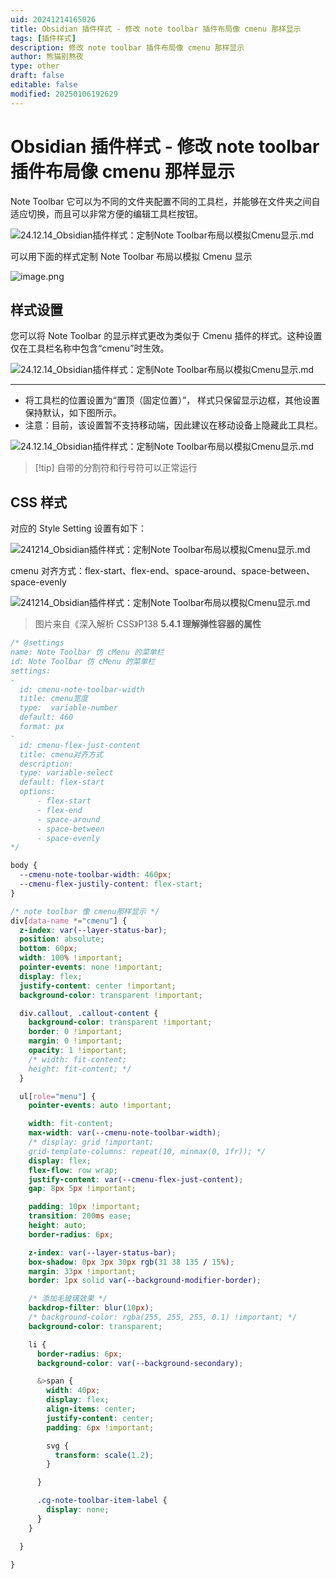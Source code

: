```yaml
---
uid: 20241214165026
title: Obsidian 插件样式 - 修改 note toolbar 插件布局像 cmenu 那样显示
tags: [插件样式]
description: 修改 note toolbar 插件布局像 cmenu 那样显示
author: 熊猫别熬夜
type: other
draft: false
editable: false
modified: 20250106192629
---
```


# Obsidian 插件样式 - 修改 note toolbar 插件布局像 cmenu 那样显示

Note Toolbar 它可以为不同的文件夹配置不同的工具栏，并能够在文件夹之间自适应切换，而且可以非常方便的编辑工具栏按钮。

![24.12.14_Obsidian插件样式：定制Note Toolbar布局以模拟Cmenu显示.md](https://cdn.pkmer.cn/images/202412141716376.png!pkmer)

可以用下面的样式定制 Note Toolbar 布局以模拟 Cmenu 显示

![image.png](https://cdn.pkmer.cn/images/202412181431856.png!pkmer)

## 样式设置

您可以将 Note Toolbar 的显示样式更改为类似于 Cmenu 插件的样式。这种设置仅在工具栏名称中包含“cmenu”时生效。

![24.12.14_Obsidian插件样式：定制Note Toolbar布局以模拟Cmenu显示.md](https://cdn.pkmer.cn/images/202412141716382.png!pkmer)

---

- 将工具栏的位置设置为“置顶（固定位置）”， 样式只保留显示边框，其他设置保持默认，如下图所示。
- 注意：目前，该设置暂不支持移动端，因此建议在移动设备上隐藏此工具栏。

![24.12.14_Obsidian插件样式：定制Note Toolbar布局以模拟Cmenu显示.md](https://cdn.pkmer.cn/images/202412141716747.png!pkmer)

> [!tip] 自带的分割符和行号符可以正常运行

## CSS 样式

对应的 Style Setting 设置有如下：

![241214_Obsidian插件样式：定制Note Toolbar布局以模拟Cmenu显示.md](https://cdn.pkmer.cn/images/202501061918322.png!pkmer)

cmenu 对齐方式：flex-start、flex-end、space-around、space-between、space-evenly

![241214_Obsidian插件样式：定制Note Toolbar布局以模拟Cmenu显示.md](https://cdn.pkmer.cn/images/202501061918908.png!pkmer)

> 图片来自《深入解析 CSS》P138 **5.4.1 理解弹性容器的属性**

```css
/* @settings
name: Note Toolbar 仿 cMenu 的菜单栏
id: Note Toolbar 仿 cMenu 的菜单栏
settings:
-
  id: cmenu-note-toolbar-width
  title: cmenu宽度
  type:  variable-number
  default: 460
  format: px
- 
  id: cmenu-flex-just-content
  title: cmenu对齐方式
  description: 
  type: variable-select
  default: flex-start
  options:
      - flex-start
      - flex-end
      - space-around
      - space-between
      - space-evenly
*/

body {
  --cmenu-note-toolbar-width: 460px;
  --cmenu-flex-justily-content: flex-start;
}

/* note toolbar 像 cmenu那样显示 */
div[data-name *="cmenu"] {
  z-index: var(--layer-status-bar);
  position: absolute;
  bottom: 60px;
  width: 100% !important;
  pointer-events: none !important;
  display: flex;
  justify-content: center !important;
  background-color: transparent !important;

  div.callout, .callout-content {
    background-color: transparent !important;
    border: 0 !important;
    margin: 0 !important;
    opacity: 1 !important;
    /* width: fit-content;
    height: fit-content; */
  }

  ul[role="menu"] {
    pointer-events: auto !important;

    width: fit-content;
    max-width: var(--cmenu-note-toolbar-width);
    /* display: grid !important;
    grid-template-columns: repeat(10, minmax(0, 1fr)); */
    display: flex;
    flex-flow: row wrap;
    justify-content: var(--cmenu-flex-just-content);
    gap: 8px 5px !important;

    padding: 10px !important;
    transition: 200ms ease;
    height: auto;
    border-radius: 6px;

    z-index: var(--layer-status-bar);
    box-shadow: 0px 3px 30px rgb(31 38 135 / 15%);
    margin: 33px !important;
    border: 1px solid var(--background-modifier-border);

    /* 添加毛玻璃效果 */
    backdrop-filter: blur(10px);
    /* background-color: rgba(255, 255, 255, 0.1) !important; */
    background-color: transparent;

    li {
      border-radius: 6px;
      background-color: var(--background-secondary);

      &>span {
        width: 40px;
        display: flex;
        align-items: center;
        justify-content: center;
        padding: 6px !important;

        svg {
          transform: scale(1.2);
        }

      }

      .cg-note-toolbar-item-label {
        display: none;
      }
    }

  }

}
```